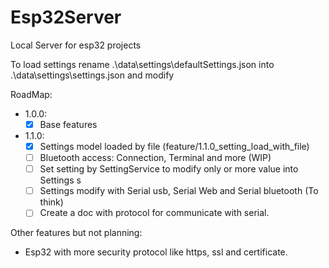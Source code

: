 # Esp32Server

Local Server for esp32 projects

To load settings rename .\data\settings\defaultSettings.json into .\data\settings\settings.json and modify

RoadMap:

 - 1.0.0:
    - [x] Base features
- 1.1.0:
	- [x] Settings model loaded by file (feature/1.1.0_setting_load_with_file)
	- [ ] Bluetooth access: Connection, Terminal and more  (WIP)
	- [ ] Set setting by SettingService to modify only or more value into Settings s
	- [ ] Settings modify with Serial usb, Serial Web and Serial bluetooth (To think)
	- [ ] Create a doc with protocol for communicate with serial.

Other features but not planning:
- Esp32 with more security protocol like https, ssl and certificate.
